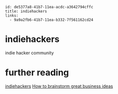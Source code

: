 ```
id: de5377a8-41b7-11ea-acdc-a3642794cffc
title: indiehackers
links:
  - 9a9a2fb6-41b7-11ea-b332-7f561162cd24
```

# indiehackers

indie hacker community

# further reading

[indiehackers][1]
[How to brainstorm great business ideas][2]

[1]: https://www.indiehackers.com
[2]: https://www.indiehackers.com/post/how-to-brainstorm-great-business-ideas-ab51c3d51c
